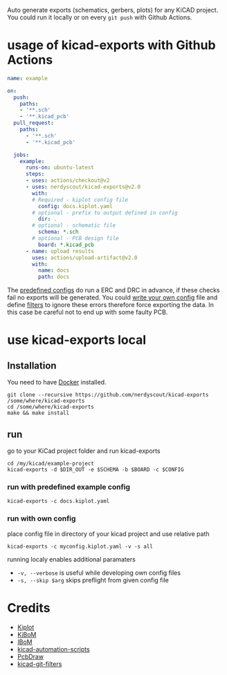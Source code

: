 Auto generate exports (schematics, gerbers, plots) for any KiCAD project.
You could run it locally or on every `git push` with Github Actions.

# usage of kicad-exports with Github Actions
```yaml
name: example

on:
  push:
    paths:
    - '**.sch'
    - '**.kicad_pcb'
  pull_request:
    paths:
      - '**.sch'
      - '**.kicad_pcb'

  jobs:
    example:
      runs-on: ubuntu-latest
      steps:
      - uses: actions/checkout@v2
      - uses: nerdyscout/kicad-exports@v2.0
        with:
        # Required - kiplot config file
          config: docs.kiplot.yaml
        # optional - prefix to output defined in config
          dir: .
        # optional - schematic file
          schema: *.sch
        # optional - PCB design file
          board: *.kicad_pcb
      - name: upload results
        uses: actions/upload-artifact@v2.0
        with:
          name: docs
          path: docs
```
The [predefined configs](/configs) do run a ERC and DRC in advance, if these checks fail no exports will be generated. You could [write your own config](https://github.com/nerdyscout/kiplot/tree/v0.5.0#the-configuration-file) file and define [filters](https://github.com/nerdyscout/kiplot#filtering-drcerc-errors) to ignore these errors therefore force exporting the data. In this case be careful not to end up with some faulty PCB.

# use kicad-exports local 
## Installation
You need to have [Docker](https://www.docker.com/) installed.

```
git clone --recursive https://github.com/nerdyscout/kicad-exports /some/where/kicad-exports
cd /some/where/kicad-exports
make && make install
```

## run
go to your KiCad project folder and run kicad-exports
```
cd /my/kicad/example-project
kicad-exports -d $DIR_OUT -e $SCHEMA -b $BOARD -c $CONFIG 
```
<!--
:warning: running any command your git repository will be modified using [kicad-git-filters](https://github.com/INTI-CMNB/kicad-git-filters/tree/v1.0.1).
-->

### run with predefined example config
```
kicad-exports -c docs.kiplot.yaml 
```
### run with own config
place config file in directory of your kicad project and use relative path
```
kicad-exports -c myconfig.kiplot.yaml -v -s all
```
running localy enables additional paramaters
- `-v, --verbose` is useful while developing own config files
- `-s, --skip $arg` skips preflight from given config file 

# Credits
- [Kiplot](https://github.com/INTI-CMNB/kiplot)
- [KiBoM](https://github.com/SchrodingersGat/KiBoM)
- [IBoM](https://github.com/openscopeproject/InteractiveHtmlBom/wiki/Usage)
- [kicad-automation-scripts](https://github.com/INTI-CMNB/kicad-automation-scripts)
- [PcbDraw](https://github.com/yaqwsx/PcbDraw)
- [kicad-git-filters](https://github.com/INTI-CMNB/kicad-git-filters)
